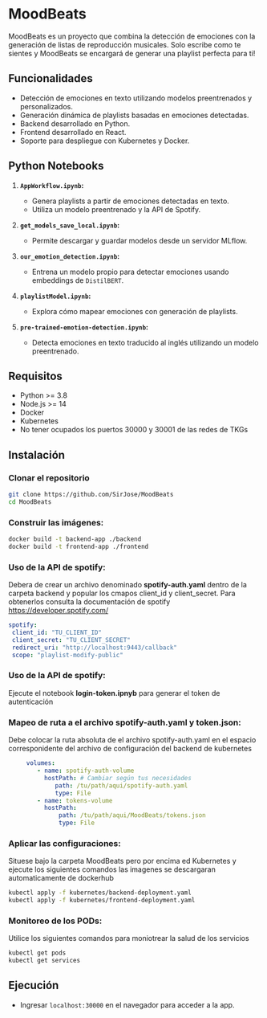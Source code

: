 # MoodBeats

MoodBeats es un proyecto que combina la detección de emociones con la generación de listas de reproducción musicales. Solo escribe como te sientes y MoodBeats se encargará de generar una playlist perfecta para ti!

## Funcionalidades
- Detección de emociones en texto utilizando modelos preentrenados y personalizados.
- Generación dinámica de playlists basadas en emociones detectadas.
- Backend desarrollado en Python.
- Frontend desarrollado en React.
- Soporte para despliegue con Kubernetes y Docker.

## Python Notebooks

1. **`AppWorkflow.ipynb`:**
   - Genera playlists a partir de emociones detectadas en texto.
   - Utiliza un modelo preentrenado y la API de Spotify.

2. **`get_models_save_local.ipynb`:**
   - Permite descargar y guardar modelos desde un servidor MLflow.

3. **`our_emotion_detection.ipynb`:**
   - Entrena un modelo propio para detectar emociones usando embeddings de `DistilBERT`.

4. **`playlistModel.ipynb`:**
   - Explora cómo mapear emociones con generación de playlists.

5. **`pre-trained-emotion-detection.ipynb`:**
   - Detecta emociones en texto traducido al inglés utilizando un modelo preentrenado.

## Requisitos
- Python >= 3.8
- Node.js >= 14
- Docker
- Kubernetes
- No tener ocupados los puertos 30000 y 30001 de las redes de TKGs

## Instalación

### Clonar el repositorio
```bash
git clone https://github.com/SirJose/MoodBeats
cd MoodBeats
```

### Construir las imágenes:
 ```bash
 docker build -t backend-app ./backend
 docker build -t frontend-app ./frontend
 ```
### Uso de la API de spotify:
Debera de crear un archivo denominado **spotify-auth.yaml** dentro de la carpeta backend 
y popular los cmapos client_id y client_secret. Para obtenerlos consulta la documentación de spotify https://developer.spotify.com/
 ```yaml
spotify:
  client_id: "TU_CLIENT_ID"
  client_secret: "TU_CLIENT_SECRET"
  redirect_uri: "http://localhost:9443/callback"
  scope: "playlist-modify-public"
 ```
### Uso de la API de spotify:
Ejecute el notebook **login-token.ipnyb** para generar el token de autenticación 

### Mapeo de ruta a el archivo spotify-auth.yaml y token.json:
Debe colocar la ruta absoluta de el archivo spotify-auth.yaml en el espacio corresponidente del
archivo de configuración del backend de kubernetes
 ```yaml
      volumes:
         - name: spotify-auth-volume
           hostPath: # Cambiar según tus necesidades
              path: /tu/path/aqui/spotify-auth.yaml
              type: File
         - name: tokens-volume
           hostPath:
               path: /tu/path/aqui/MoodBeats/tokens.json
               type: File

 ```

### Aplicar las configuraciones:
Situese bajo la carpeta MoodBeats pero por encima ed Kubernetes y ejecute los siguientes comandos las imagenes
se descargaran automaticamente de dockerhub
```bash
kubectl apply -f kubernetes/backend-deployment.yaml
kubectl apply -f kubernetes/frontend-deployment.yaml
```
### Monitoreo de los PODs:
Utilice los siguientes comandos para moniotrear la salud de los servicios

```bash
kubectl get pods
kubectl get services
```

## Ejecución

- Ingresar `localhost:30000` en el navegador para acceder a la app.

